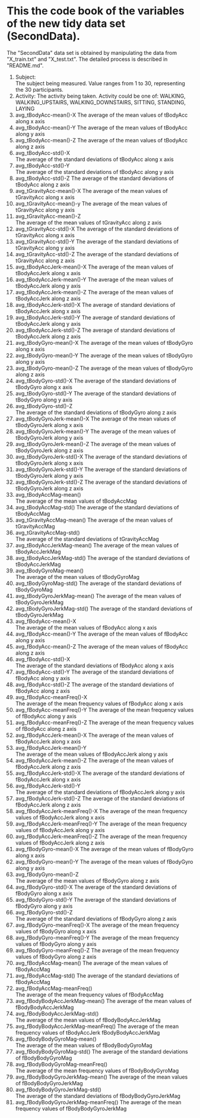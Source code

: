 # This the code book of the variables of the new tidy data set (SecondData).
The "SecondData" data set is obtained by manipulating the data from "X_train.txt" and "X_test.txt". The detailed process is described in "README.md".

1. Subject:  
The subject being measured. Value ranges from 1 to 30, representing the 30 participants.
2. Activity:
The activity being taken. Activity could be one of: WALKING, WALKING_UPSTAIRS, WALKING_DOWNSTAIRS, SITTING, STANDING, LAYING
3. avg_tBodyAcc-mean()-X
   The average of the mean values of tBodyAcc along x axis
4. avg_tBodyAcc-mean()-Y
   The average of the mean values of tBodyAcc along y axis
5. avg_tBodyAcc-mean()-Z
   The average of the mean values of tBodyAcc along z axis
6. avg_tBodyAcc-std()-X     
   The average of the standard deviations of tBodyAcc along x axis
7. avg_tBodyAcc-std()-Y    
   The average of the standard deviations of tBodyAcc along y axis
8. avg_tBodyAcc-std()-Z
   The average of the standard deviations of tBodyAcc along z axis
9. avg_tGravityAcc-mean()-X
   The average of the mean values of tGravityAcc along x axis
10. avg_tGravityAcc-mean()-y
    The average of the mean values of tGravityAcc along y axis
11. avg_tGravityAcc-mean()-Z  
    The average of the mean values of tGravityAcc along z axis
12. avg_tGravityAcc-std()-X
    The average of the standard deviations of tGravityAcc along x axis
13. avg_tGravityAcc-std()-Y
    The average of the standard deviations of tGravityAcc along y axis
14. avg_tGravityAcc-std()-Z
    The average of the standard deviations of tGravityAcc along z axis
15. avg_tBodyAccJerk-mean()-X
    The average of the mean values of tBodyAccJerk along x axis
16. avg_tBodyAccJerk-mean()-Y
    The average of the mean values of tBodyAccJerk along y axis
17. avg_tBodyAccJerk-mean()-Z
    The average of the mean values of tBodyAccJerk along z axis
18. avg_tBodyAccJerk-std()-X
    The average of standard deviations of tBodyAccJerk along x axis
19. avg_tBodyAccJerk-std()-Y
    The average of standard deviations of tBodyAccJerk along y axis
20. avg_tBodyAccJerk-std()-Z
    The average of standard deviations of tBodyAccJerk along z axis
21. avg_tBodyGyro-mean()-X
    The average of the mean values of tBodyGyro along x axis
22. avg_tBodyGyro-mean()-Y
    The average of the mean values of tBodyGyro along y axis
23. avg_tBodyGyro-mean()-Z
    The average of the mean values of tBodyGyro along z axis
24. avg_tBodyGyro-std()-X
    The average of the standard deviations of tBodyGyro along x axis
25. avg_tBodyGyro-std()-Y
    The average of the standard deviations of tBodyGyro along y axis
26. avg_tBodyGyro-std()-Z     
    The average of the standard deviations of tBodyGyro along z axis
27. avg_tBodyGyroJerk-mean()-X 
    The average of the mean values of tBodyGyroJerk along x axis
28. avg_tBodyGyroJerk-mean()-Y
    The average of the mean values of tBodyGyroJerk along y axis
29. avg_tBodyGyroJerk-mean()-Z
    The average of the mean values of tBodyGyroJerk along z axis
30. avg_tBodyGyroJerk-std()-X
    The average of the standard deviations of tBodyGyroJerk along x axis
31. avg_tBodyGyroJerk-std()-Y
    The average of the standard deviations of tBodyGyroJerk along y axis
32. avg_tBodyGyroJerk-std()-Z
    The average of the standard deviations of tBodyGyroJerk along z axis
33. avg_tBodyAccMag-mean()    
    The average of the mean values of tBodyAccMag
34. avg_tBodyAccMag-std()
    The average of the standard deviations of tBodyAccMag
35. avg_tGravityAccMag-mean()
    The average of the mean values of tGravityAccMag
36. avg_tGravityAccMag-std()  
    The average of the standard deviations of tGravityAccMag
37. avg_tBodyAccJerkMag-mean()
    The average of the mean values of tBodyAccJerkMag
38. avg_tBodyAccJerkMag-std()
    The average of the standard deviations of tBodyAccJerkMag
39. avg_tBodyGyroMag-mean()   
    The average of the mean values of tBodyGyroMag
40. avg_tBodyGyroMag-std()
    The average of the standard deviations of tBodyGyroMag
41. avg_tBodyGyroJerkMag-mean()
    The average of the mean values of tBodyGyroJerkMag
42. avg_tBodyGyroJerkMag-std()
    The average of the standard deviations of tBodyGyroJerkMag
43. avg_fBodyAcc-mean()-X      
    The average of the mean values of fBodyAcc along x axis
44. avg_fBodyAcc-mean()-Y
    The average of the mean values of fBodyAcc along y axis
45. avg_fBodyAcc-mean()-Z
    The average of the mean values of fBodyAcc along z axis
46. avg_fBodyAcc-std()-X       
    The average of the standard deviations of fBodyAcc along x axis
47. avg_fBodyAcc-std()-Y
    The average of the standard deviations of fBodyAcc along y axis
48. avg_fBodyAcc-std()-Z
    The average of the standard deviations of fBodyAcc along z axis
49. avg_fBodyAcc-meanFreq()-X  
    The average of the mean frequency values of fBodyAcc along x axis
50. avg_fBodyAcc-meanFreq()-Y
    The average of the mean frequency values of fBodyAcc along y axis
51. avg_fBodyAcc-meanFreq()-Z
    The average of the mean frequency values of fBodyAcc along z axis
52. avg_fBodyAccJerk-mean()-X
    The average of the mean values of fBodyAccJerk along x axis
53. avg_fBodyAccJerk-mean()-Y    
    The average of the mean values of fBodyAccJerk along y axis
54. avg_fBodyAccJerk-mean()-Z
    The average of the mean values of fBodyAccJerk along z axis
55. avg_fBodyAccJerk-std()-X
    The average of the standard deviations of fBodyAccJerk along x axis
56. avg_fBodyAccJerk-std()-Y     
    The average of the standard deviations of fBodyAccJerk along y axis
57. avg_fBodyAccJerk-std()-Z
    The average of the standard deviations of fBodyAccJerk along z axis
58. avg_fBodyAccJerk-meanFreq()-X
    The average of the mean frequency values of fBodyAccJerk along x axis
59. avg_fBodyAccJerk-meanFreq()-Y
    The average of the mean frequency values of fBodyAccJerk along y axis
60. avg_fBodyAccJerk-meanFreq()-Z
    The average of the mean frequency values of fBodyAccJerk along z axis
61. avg_fBodyGyro-mean()-X
    The average of the mean values of fBodyGyro along x axis
62. avg_fBodyGyro-mean()-Y
    The average of the mean values of fBodyGyro along y axis
63. avg_fBodyGyro-mean()-Z    
    The average of the mean values of fBodyGyro along z axis
64. avg_fBodyGyro-std()-X
    The average of the standard deviations of fBodyGyro along x axis
65. avg_fBodyGyro-std()-Y
    The average of the standard deviations of fBodyGyro along y axis
66. avg_fBodyGyro-std()-Z     
    The average of the standard deviations of fBodyGyro along z axis
67. avg_fBodyGyro-meanFreq()-X
    The average of the mean frequency values of fBodyGyro along x axis
68. avg_fBodyGyro-meanFreq()-Y
    The average of the mean frequency values of fBodyGyro along y axis
69. avg_fBodyGyro-meanFreq()-Z
    The average of the mean frequency values of fBodyGyro along z axis
70. avg_fBodyAccMag-mean()
    The average of the mean values of fBodyAccMag
71. avg_fBodyAccMag-std()
    The average of the standard deviations of fBodyAccMag
72. avg_fBodyAccMag-meanFreq()         
    The average of the mean frequency values of fBodyAccMag
73. avg_fBodyBodyAccJerkMag-mean()
    The average of the mean values of fBodyBodyAccJerkMag
74. avg_fBodyBodyAccJerkMag-std()      
    The average of the mean values of fBodyBodyAccJerkMag
75. avg_fBodyBodyAccJerkMag-meanFreq() 
    The average of the mean frequency values of tBodyAccJerk fBodyBodyAccJerkMag
76. avg_fBodyBodyGyroMag-mean()        
    The average of the mean values of fBodyBodyGyroMag
77. avg_fBodyBodyGyroMag-std()
    The average of the standard deviations of fBodyBodyGyroMag
78. avg_fBodyBodyGyroMag-meanFreq()    
    The average of the mean frequency values of fBodyBodyGyroMag
79. avg_fBodyBodyGyroJerkMag-mean()
    The average of the mean values of fBodyBodyGyroJerkMag
80. avg_fBodyBodyGyroJerkMag-std()     
    The average of the standard deviations of fBodyBodyGyroJerkMag
81. avg_fBodyBodyGyroJerkMag-meanFreq()
    The average of the mean frequency values of fBodyBodyGyroJerkMag
